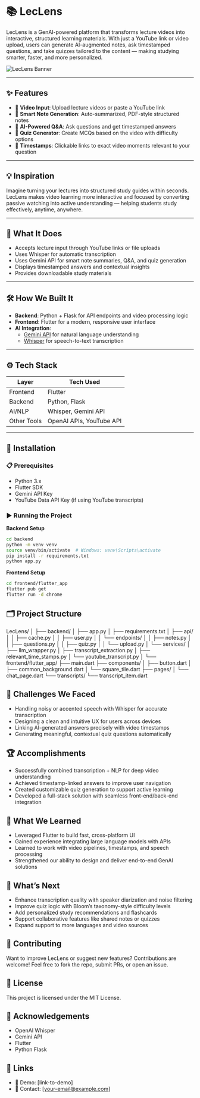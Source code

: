 # 📚 LecLens

LecLens is a GenAI-powered platform that transforms lecture videos into interactive, structured learning materials. With just a YouTube link or video upload, users can generate AI-augmented notes, ask timestamped questions, and take quizzes tailored to the content — making studying smarter, faster, and more personalized.

![LecLens Banner](link-to-banner-if-you-have-one)

---

## ✨ Features

- 🎥 **Video Input**: Upload lecture videos or paste a YouTube link  
- 📄 **Smart Note Generation**: Auto-summarized, PDF-style structured notes  
- 🤖 **AI-Powered Q&A**: Ask questions and get timestamped answers  
- 🧠 **Quiz Generator**: Create MCQs based on the video with difficulty options  
- 🔗 **Timestamps**: Clickable links to exact video moments relevant to your question  

---

## 💡 Inspiration

Imagine turning your lectures into structured study guides within seconds. LecLens makes video learning more interactive and focused by converting passive watching into active understanding — helping students study effectively, anytime, anywhere.

---

## 🧠 What It Does

- Accepts lecture input through YouTube links or file uploads
- Uses Whisper for automatic transcription
- Uses Gemini API for smart note summaries, Q&A, and quiz generation
- Displays timestamped answers and contextual insights
- Provides downloadable study materials

---

## 🛠️ How We Built It

- **Backend**: Python + Flask for API endpoints and video processing logic
- **Frontend**: Flutter for a modern, responsive user interface
- **AI Integration**:  
  - [Gemini API](https://deepmind.google) for natural language understanding  
  - [Whisper](https://openai.com/research/whisper) for speech-to-text transcription

---

## ⚙️ Tech Stack

| Layer        | Tech Used               |
|--------------|--------------------------|
| Frontend     | Flutter                 |
| Backend      | Python, Flask           |
| AI/NLP       | Whisper, Gemini API     |
| Other Tools  | OpenAI APIs, YouTube API |

---

## 🔧 Installation

### 📋 Prerequisites

- Python 3.x
- Flutter SDK
- Gemini API Key
- YouTube Data API Key (if using YouTube transcripts)

### ▶️ Running the Project

**Backend Setup**

```bash
cd backend
python -m venv venv
source venv/bin/activate  # Windows: venv\Scripts\activate
pip install -r requirements.txt
python app.py
```

**Frontend Setup**

```bash
cd frontend/flutter_app
flutter pub get
flutter run -d chrome
```

## 🗂️ Project Structure
LecLens/
│
├── backend/
│   ├── app.py
│   ├── requirements.txt
│   ├── api/
│   │   ├── cache.py
│   │   ├── user.py
│   │   └── endpoints/
│   │       ├── notes.py
│   │       ├── questions.py
│   │       ├── quiz.py
│   │       └── upload.py
│   └── services/
│       ├── llm_wrapper.py
│       ├── transcript_extraction.py
│       ├── relevant_time_stamps.py
│       └── youtube_transcript.py
│
└── frontend/flutter_app/
    ├── main.dart
    ├── components/
    │   ├── button.dart
    │   ├── common_background.dart
    │   └── square_tile.dart
    ├── pages/
    │   └── chat_page.dart
    └── transcripts/
        └── transcript_item.dart

## 🚧 Challenges We Faced

- Handling noisy or accented speech with Whisper for accurate transcription
- Designing a clean and intuitive UX for users across devices
- Linking AI-generated answers precisely with video timestamps
- Generating meaningful, contextual quiz questions automatically

## 🏆 Accomplishments

- Successfully combined transcription + NLP for deep video understanding
- Achieved timestamp-linked answers to improve user navigation
- Created customizable quiz generation to support active learning
- Developed a full-stack solution with seamless front-end/back-end integration

## 📘 What We Learned

- Leveraged Flutter to build fast, cross-platform UI
- Gained experience integrating large language models with APIs
- Learned to work with video pipelines, timestamps, and speech processing
- Strengthened our ability to design and deliver end-to-end GenAI solutions

## 🔮 What’s Next

- Enhance transcription quality with speaker diarization and noise filtering
- Improve quiz logic with Bloom’s taxonomy-style difficulty levels
- Add personalized study recommendations and flashcards
- Support collaborative features like shared notes or quizzes
- Expand support to more languages and video sources

## 🤝 Contributing
Want to improve LecLens or suggest new features? Contributions are welcome! Feel free to fork the repo, submit PRs, or open an issue.

## 📄 License
This project is licensed under the MIT License.

## 🙌 Acknowledgements

- OpenAI Whisper
- Gemini API
- Flutter
- Python Flask

## 🔗 Links
- 🔬 Demo: [link-to-demo]
- 📧 Contact: [your-email@example.com]
